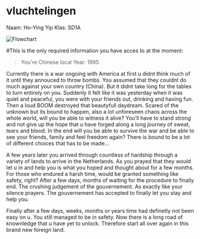 # vluchtelingen

Naam: Ho-Ying Yip
Klas: SD1A

![Flowchart](https://cdn.discordapp.com/attachments/1027538644917026849/1037643467737813012/unknown.png)

#This is the only required information you have acces to at the moment:

>You're Chinese local
>Year: 1995 

Currently there is a war ongoing with America at first u didnt think much of it until they annouced to throw bombs. You assumed that they couldnt do much against your own country (China). But it didnt take long for the tables to turn entirely on you. Suddenly it felt like it was yesterday when it was quiet and peaceful, you were with your friends out, drinking and having fun. Then a loud BOOM destroyed that beautyfull daydream.
Scared of the unknown but its bound to happen, also a lot unforeseen chaos across the whole world,  will you be able to witness it alive? You’ll have to stand strong and not give up the hope that u have forged along a long journey of sweat, tears and blood. In the end will you be able to survive the war and be able to see your friends, family and feel freedom again? 
There is bound to be a lot of different choices that has to be made…

A few years later you arrived through countless of hardship through a variety of lands to arrive in the Netherlands. As you prayed that they would let u in and help you is what you hoped and thought about for a few months. 
For those who endured a harsh time, would be granted something like safety, right? After a few days, months of waiting for the procedure to finally end. The crushing judgement of the gouvernement. As exactly like your silence prayers. The gouvernement has accepted to finally let you stay and help you.

Finally after a few days, weeks, months or years time had definetly not been easy on u. You still managed to be in safety. Now there is a long road of knownledge that u have yet to unlock. Therefore start all over again in this brand new foreign land. 


